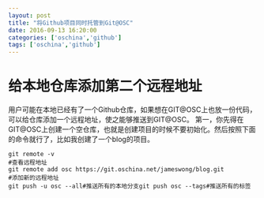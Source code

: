 ```yaml
---
layout: post
title: "将Github项目同时托管到Git@OSC"
date: 2016-09-13 16:20:00
categories: ['oschina','github']
tags: ['oschina','github']
---
```

# 给本地仓库添加第二个远程地址
用户可能在本地已经有了一个Github仓库，如果想在GIT@OSC上也放一份代码，可以给仓库添加一个远程地址，使之能够推送到GIT@OSC。 
第一，你先得在GIT@OSC上创建一个空仓库，也就是创建项目的时候不要初始化。然后按照下面的命令就行了，比如我创建了一个blog的项目。
```
git remote -v 
#查看远程地址
git remote add osc https://git.oschina.net/jameswong/blog.git
#添加新的远程地址
git push -u osc --all#推送所有的本地分支git push osc --tags#推送所有的标签
```